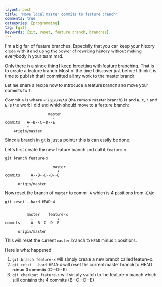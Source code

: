 ```yaml
---
layout: post
title: "Move local master commits to feature branch"
comments: true
categories: [programming]
tag: [git]
keywords: [git, reset, feature branch, branches]
---
```


I'm a big fan of feature branches. Especially that you can keep your history clean with it and using the power of rewriting history without making everybody in your team mad.

Only there is a single thing I keep forgetting with feature branching. That is to create a feature branch. Most of the time I discover just before I think it is time to publish that I committed all my work to the master branch.

Let me share a recipe how to introduce a feature branch and move your commits to it.

Commit `A` is where `origin/HEAD` (the remote master branch) is and `B`, `C`, `D` and `E` is the work I did and which should move to a feature branch:

                        master
                          ↓
    commits   A--B--C--D--E
              ↑
        origin/master

Since a branch in git is just a pointer this is can easily be done.

Let's first create the new feature branch and call it `feature-x`:

    git branch feature-x

                          master
                            ↓
    commits     A--B--C--D--E
                ↑
          origin/master

Now reset the branch of `master` to commit `A` which is 4 positions from `HEAD`:

    git reset --hard HEAD~4


              master    feature-x
                ↓           ↓
    commits     A--B--C--D--E
                ↑
          origin/master

This will reset the current `master` branch to `HEAD` minus `4` positions.

Here is what happened:

1. `git branch feature-x` will simply create a new branch called feature-x.
2. `git reset --hard HEAD~4` will reset the current master branch to HEAD minus 3 commits (C--D--E)
3. `git checkout feature-x` will simply switch to the feature-x branch which still contains the 4 commits (B--C--D--E)

